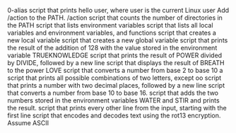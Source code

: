 0-alias
script that prints hello user, where user is the current Linux user
Add /action to the PATH. /action
script that counts the number of directories in the PATH
script that lists environment variables
script that lists all local variables and environment variables, and functions
script that creates a new local variable
script that creates a new global variable
script that prints the result of the addition of 128 with the value stored in the environment variable TRUEKNOWLEDGE
script that prints the result of POWER divided by DIVIDE, followed by a new line
script that displays the result of BREATH to the power LOVE
script that converts a number from base 2 to base 10
a script that prints all possible combinations of two letters, except oo
script that prints a number with two decimal places, followed by a new line
script that converts a number from base 10 to base 16.
script that adds the two numbers stored in the environment variables WATER and STIR and prints the result.
script that prints every other line from the input, starting with the first line
script that encodes and decodes text using the rot13 encryption. Assume ASCII
